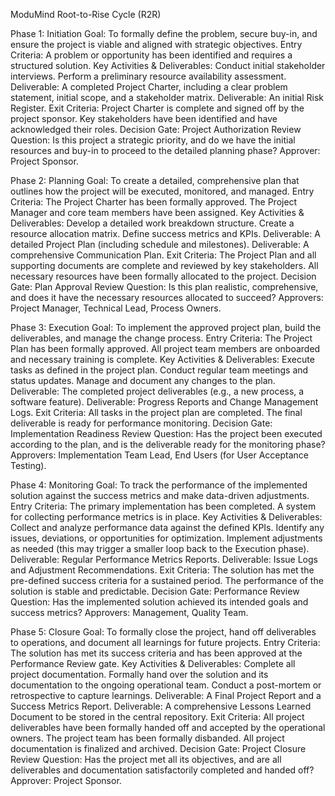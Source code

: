 ModuMind Root-to-Rise Cycle (R2R)

Phase 1: Initiation
Goal: To formally define the problem, secure buy-in, and ensure the project is viable and aligned with strategic objectives.
Entry Criteria:
A problem or opportunity has been identified and requires a structured solution.
Key Activities & Deliverables:
Conduct initial stakeholder interviews.
Perform a preliminary resource availability assessment.
Deliverable: A completed Project Charter, including a clear problem statement, initial scope, and a stakeholder matrix.
Deliverable: An initial Risk Register.
Exit Criteria:
Project Charter is complete and signed off by the project sponsor.
Key stakeholders have been identified and have acknowledged their roles.
Decision Gate: Project Authorization Review
Question: Is this project a strategic priority, and do we have the initial resources and buy-in to proceed to the detailed planning phase?
Approver: Project Sponsor.

Phase 2: Planning
Goal: To create a detailed, comprehensive plan that outlines how the project will be executed, monitored, and managed.
Entry Criteria:
The Project Charter has been formally approved.
The Project Manager and core team members have been assigned.
Key Activities & Deliverables:
Develop a detailed work breakdown structure.
Create a resource allocation matrix.
Define success metrics and KPIs.
Deliverable: A detailed Project Plan (including schedule and milestones).
Deliverable: A comprehensive Communication Plan.
Exit Criteria:
The Project Plan and all supporting documents are complete and reviewed by key stakeholders.
All necessary resources have been formally allocated to the project.
Decision Gate: Plan Approval Review
Question: Is this plan realistic, comprehensive, and does it have the necessary resources allocated to succeed?
Approvers: Project Manager, Technical Lead, Process Owners.

Phase 3: Execution
Goal: To implement the approved project plan, build the deliverables, and manage the change process.
Entry Criteria:
The Project Plan has been formally approved.
All project team members are onboarded and necessary training is complete.
Key Activities & Deliverables:
Execute tasks as defined in the project plan.
Conduct regular team meetings and status updates.
Manage and document any changes to the plan.
Deliverable: The completed project deliverables (e.g., a new process, a software feature).
Deliverable: Progress Reports and Change Management Logs.
Exit Criteria:
All tasks in the project plan are completed.
The final deliverable is ready for performance monitoring.
Decision Gate: Implementation Readiness Review
Question: Has the project been executed according to the plan, and is the deliverable ready for the monitoring phase?
Approvers: Implementation Team Lead, End Users (for User Acceptance Testing).

Phase 4: Monitoring
Goal: To track the performance of the implemented solution against the success metrics and make data-driven adjustments.
Entry Criteria:
The primary implementation has been completed.
A system for collecting performance metrics is in place.
Key Activities & Deliverables:
Collect and analyze performance data against the defined KPIs.
Identify any issues, deviations, or opportunities for optimization.
Implement adjustments as needed (this may trigger a smaller loop back to the Execution phase).
Deliverable: Regular Performance Metrics Reports.
Deliverable: Issue Logs and Adjustment Recommendations.
Exit Criteria:
The solution has met the pre-defined success criteria for a sustained period.
The performance of the solution is stable and predictable.
Decision Gate: Performance Review
Question: Has the implemented solution achieved its intended goals and success metrics?
Approvers: Management, Quality Team.

Phase 5: Closure
Goal: To formally close the project, hand off deliverables to operations, and document all learnings for future projects.
Entry Criteria:
The solution has met its success criteria and has been approved at the Performance Review gate.
Key Activities & Deliverables:
Complete all project documentation.
Formally hand over the solution and its documentation to the ongoing operational team.
Conduct a post-mortem or retrospective to capture learnings.
Deliverable: A Final Project Report and a Success Metrics Report.
Deliverable: A comprehensive Lessons Learned Document to be stored in the central repository.
Exit Criteria:
All project deliverables have been formally handed off and accepted by the operational owners.
The project team has been formally disbanded.
All project documentation is finalized and archived.
Decision Gate: Project Closure Review
Question: Has the project met all its objectives, and are all deliverables and documentation satisfactorily completed and handed off?
Approver: Project Sponsor.
